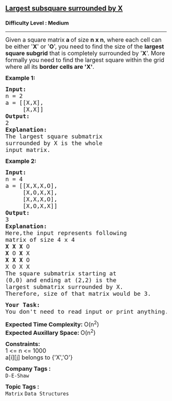 <h2><a href="https://www.geeksforgeeks.org/problems/largest-subsquare-surrounded-by-x0558/1">Largest subsquare surrounded by X</a></h2><h3>Difficulty Level : Medium</h3><hr><div class="problems_problem_content__Xm_eO"><p><span style="font-size: 18px;">Given a square matrix<strong> a </strong>of size <strong>n x n</strong>, where each cell can be either '<strong>X</strong>' or '<strong>O</strong>', you need to find the size of the <strong>largest square subgrid</strong> that is completely surrounded by '<strong>X</strong>'. More formally you need to find the largest square within the grid where all its <strong>border cells are 'X'</strong>.</span></p>
<p><span style="font-size: 18px;"><strong>Example 1:</strong></span></p>
<pre><span style="font-size: 18px;"><strong>Input:</strong>
n = 2
a = [[X,X],<br>     [X,X]]
<strong>Output:</strong>
2
<strong>Explanation:</strong>
The largest square submatrix 
surrounded by X is the whole 
input matrix.</span></pre>
<p><span style="font-size: 18px;"><strong>Example 2:</strong></span></p>
<pre><span style="font-size: 18px;"><strong>Input:</strong>
n = 4
a = [[X,X,X,O],<br>     [X,O,X,X],
     [X,X,X,O],<br>     [X,O,X,X]]
<strong>Output:</strong>
3
<strong>Explanation:</strong>
Here,the input represents following 
matrix of size 4 x 4
<strong>X</strong> <strong>X</strong> <strong>X</strong> O
<strong>X</strong> O <strong>X</strong> X
<strong>X</strong> <strong>X</strong> <strong>X</strong> O
X O X X
The square submatrix starting at 
(0,0) and ending at (2,2) is the 
largest submatrix surrounded by X.
Therefore, size of that matrix would be 3.</span></pre>
<pre><span style="font-size: 18px;"><strong>Your Task:</strong><br>You don't need to read input or print anything. Your task is to complete the function <strong>largestSubsquare()</strong> which takes the integer&nbsp;<strong>n</strong> and the matrix&nbsp;<strong>a</strong> as input parameters and returns the size of the <strong>largest subsquare</strong> surrounded by 'X'.</span></pre>
<p><span style="font-size: 18px;"><strong>Expected Time Complexity: </strong>O(n<sup>2</sup>)<br><strong>Expected Auxillary Space: </strong>O(n<sup>2</sup>)</span></p>
<p><span style="font-size: 18px;"><strong>Constraints:</strong><br>1 &lt;= n &lt;= 1000<br>a[i][j] belongs to {'X','O'}&nbsp;</span></p></div><p><span style=font-size:18px><strong>Company Tags : </strong><br><code>D-E-Shaw</code>&nbsp;<br><p><span style=font-size:18px><strong>Topic Tags : </strong><br><code>Matrix</code>&nbsp;<code>Data Structures</code>&nbsp;